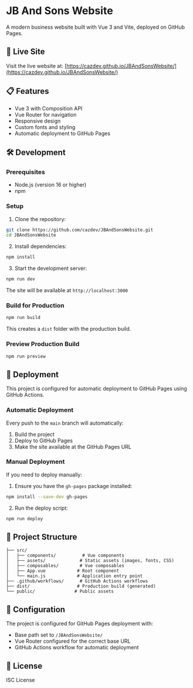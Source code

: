 # JB And Sons Website

A modern business website built with Vue 3 and Vite, deployed on GitHub Pages.

<!-- Deployment trigger: 2025-08-24 -->

## 🚀 Live Site

Visit the live website at: [https://cazdev.github.io/JBAndSonsWebsite/](https://cazdev.github.io/JBAndSonsWebsite/)

## 📋 Features

- Vue 3 with Composition API
- Vue Router for navigation
- Responsive design
- Custom fonts and styling
- Automatic deployment to GitHub Pages

## 🛠️ Development

### Prerequisites

- Node.js (version 16 or higher)
- npm

### Setup

1. Clone the repository:
```bash
git clone https://github.com/cazdev/JBAndSonsWebsite.git
cd JBAndSonsWebsite
```

2. Install dependencies:
```bash
npm install
```

3. Start the development server:
```bash
npm run dev
```

The site will be available at `http://localhost:3000`

### Build for Production

```bash
npm run build
```

This creates a `dist` folder with the production build.

### Preview Production Build

```bash
npm run preview
```

## 🚀 Deployment

This project is configured for automatic deployment to GitHub Pages using GitHub Actions.

### Automatic Deployment

Every push to the `main` branch will automatically:
1. Build the project
2. Deploy to GitHub Pages
3. Make the site available at the GitHub Pages URL

### Manual Deployment

If you need to deploy manually:

1. Ensure you have the `gh-pages` package installed:
```bash
npm install --save-dev gh-pages
```

2. Run the deploy script:
```bash
npm run deploy
```

## 📁 Project Structure

```
├── src/
│   ├── components/          # Vue components
│   ├── assets/             # Static assets (images, fonts, CSS)
│   ├── composables/        # Vue composables
│   ├── App.vue            # Root component
│   └── main.js            # Application entry point
├── .github/workflows/      # GitHub Actions workflows
├── dist/                  # Production build (generated)
└── public/               # Public assets
```

## 🔧 Configuration

The project is configured for GitHub Pages deployment with:
- Base path set to `/JBAndSonsWebsite/`
- Vue Router configured for the correct base URL
- GitHub Actions workflow for automatic deployment

## 📝 License

ISC License
